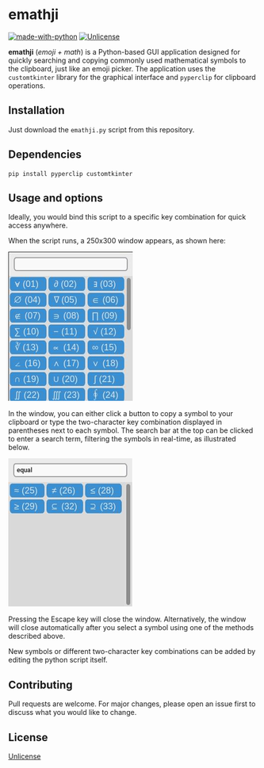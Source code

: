 # emathji
[![made-with-python](https://img.shields.io/badge/Made%20with-Python-1f425f.svg)](https://www.python.org/)
[![Unlicense](https://img.shields.io/badge/License-Unlicense-blue.svg)](https://unlicense.org/)

**emathji** (*emoji + math*) is a Python-based GUI application designed for quickly searching and copying commonly used mathematical symbols to the clipboard, just like an emoji picker. The application uses the `customtkinter` library for the graphical interface and `pyperclip` for clipboard operations.

## Installation

Just download the `emathji.py` script from this repository.

## Dependencies
```
pip install pyperclip customtkinter
```

## Usage and options
Ideally, you would bind this script to a specific key combination for quick access anywhere.

When the script runs, a 250x300 window appears, as shown here:

![](./preview.jpg)

In the window, you can either click a button to copy a symbol to your clipboard or type the two-character key combination displayed in parentheses next to each symbol. The search bar at the top can be clicked to enter a search term, filtering the symbols in real-time, as illustrated below.

![](./preview-search.jpg)

Pressing the Escape key will close the window. Alternatively, the window will close automatically after you select a symbol using one of the methods described above.

New symbols or different two-character key combinations can be added by editing the python script itself. 
## Contributing

Pull requests are welcome. For major changes, please open an issue first
to discuss what you would like to change.

## License

[Unlicense](UNLICENSE)
